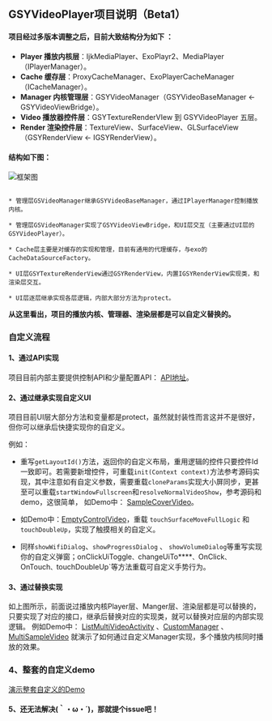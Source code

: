 ## GSYVideoPlayer项目说明（Beta1）

#### 项目经过多版本调整之后，目前大致结构分为如下 ：

* **Player 播放内核层**：IjkMediaPlayer、ExoPlayr2、MediaPlayer（IPlayerManager）。
* **Cache 缓存层**：ProxyCacheManager、ExoPlayerCacheManager（ICacheManager）。
* **Manager 内核管理层**：GSYVideoManager（GSYVideoBaseManager <- GSYVideoViewBridge）。
* **Video  播放器控件层**：GSYTextureRenderVIew 到 GSYVideoPlayer 五层。
* **Render 渲染控件层**：TextureView、SurfaceView、GLSurfaceView（GSYRenderView <- IGSYRenderView）。

#### 结构如下图：

![框架图](https://raw.githubusercontent.com/CarGuo/GSYVideoPlayer/master/StructureChartImg.jpg)

```

* 管理层GSVideoManager继承GSYVideoBaseManager，通过IPlayerManager控制播放内核。

* 管理层GSVideoManager实现了GSYVideoViewBridge，和UI层交互（主要通过UI层的GSYVideoPlayer）。

* Cache层主要是对缓存的实现和管理，目前有通用的代理缓存，与exo的CacheDataSourceFactory。

* UI层GSYTextureRenderView通过GSYRenderView，内置IGSYRenderView实现类，和渲染层交互。

* UI层逐层继承实现各层逻辑，内部大部分方法为protect。

```

**从这里看出，项目的播放内核、管理器、渲染层都是可以自定义替换的。**

### 自定义流程

#### 1、通过API实现
项目目前内部主要提供控制API和少量配置API：
[API地址](https://github.com/CarGuo/GSYVideoPlayer/wiki/%E5%9F%BA%E7%A1%80Player-API)。

#### 2、通过继承实现自定义UI
项目目前UI层大部分方法和变量都是protect，虽然就封装性而言这并不是很好，但你可以继承后快捷实现你的自定义。

例如：

* 重写`getLayoutId()`方法，返回你的自定义布局，重用逻辑的控件只要控件Id一致即可。若需要新增控件，可重载`init(Context context)`方法参考源码实现，其中注意如有自定义参数，需要重载`cloneParams`实现大小屏同步，更甚至可以重载`startWindowFullscreen`和`resolveNormalVideoShow`，参考源码和demo，这很简单， 如Demo中： [SampleCoverVideo](https://github.com/CarGuo/GSYVideoPlayer/blob/master/app/src/main/java/com/example/gsyvideoplayer/video/SampleCoverVideo.java)。

* 如Demo中：[EmptyControlVideo](https://github.com/CarGuo/GSYVideoPlayer/blob/master/app/src/main/java/com/example/gsyvideoplayer/video/EmptyControlVideo.java)，重载 `touchSurfaceMoveFullLogic` 和 `touchDoubleUp`，实现了触摸相关的自定义。

* 同样`showWifiDialog`、`showProgressDialog` 、 `showVolumeDialog`等重写实现你的自定义弹窗；onClickUiToggle`、`changeUiTo****`、`OnClick`、`OnTouch`、`touchDoubleUp`等方法重载可自定义手势行为。

#### 3、通过替换实现

如上图所示，前面说过播放内核Player层、Manger层、渲染层都是可以替换的，只要实现了对应的接口，继承后替换对应的实现类，就可以替换对应层的内部实现逻辑。
例如Demo中： [ListMultiVideoActivity](https://github.com/CarGuo/GSYVideoPlayer/blob/master/app/src/main/java/com/example/gsyvideoplayer/ListMultiVideoActivity.java) 、[CustomManager](https://github.com/CarGuo/GSYVideoPlayer/blob/master/app/src/main/java/com/example/gsyvideoplayer/video/manager/CustomManager.java) 、[MultiSampleVideo](https://github.com/CarGuo/GSYVideoPlayer/blob/master/app/src/main/java/com/example/gsyvideoplayer/video/MultiSampleVideo.java)  就演示了如何通过自定义Manager实现，多个播放内核同时播放的效果。


### 4、整套的自定义demo

[演示整套自定义的Demo](https://github.com/CarGuo/GSYVideoPlayer/tree/master/app/src/main/java/com/example/gsyvideoplayer/exo)


#### 5、还无法解决(｀・ω・´)，那就提个issue吧！

